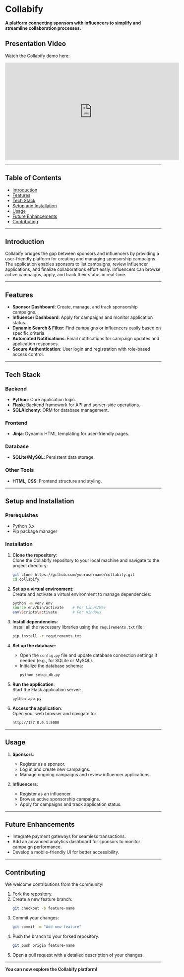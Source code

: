 # **Collabify**  
**A platform connecting sponsors with influencers to simplify and streamline collaboration processes.**  

## **Presentation Video**

Watch the Collabify demo here:

<iframe width="560" height="315" src="https://drive.google.com/file/d/1jM8fUDdjlRXNeuOwiXeNzcnbjA6_zbbC/view?usp=sharing" frameborder="0" allowfullscreen></iframe>


---

## **Table of Contents**  
- [Introduction](#introduction)  
- [Features](#features)  
- [Tech Stack](#tech-stack)  
- [Setup and Installation](#setup-and-installation)  
- [Usage](#usage)  
- [Future Enhancements](#future-enhancements)  
- [Contributing](#contributing)  

---

## **Introduction**  
Collabify bridges the gap between sponsors and influencers by providing a user-friendly platform for creating and managing sponsorship campaigns. The application enables sponsors to list campaigns, review influencer applications, and finalize collaborations effortlessly. Influencers can browse active campaigns, apply, and track their status in real-time.  

---

## **Features**  
- **Sponsor Dashboard**: Create, manage, and track sponsorship campaigns.  
- **Influencer Dashboard**: Apply for campaigns and monitor application status.  
- **Dynamic Search & Filter**: Find campaigns or influencers easily based on specific criteria.  
- **Automated Notifications**: Email notifications for campaign updates and application responses.  
- **Secure Authentication**: User login and registration with role-based access control.  

---

## **Tech Stack**  
### **Backend**  
- **Python**: Core application logic.  
- **Flask**: Backend framework for API and server-side operations.  
- **SQLAlchemy**: ORM for database management.  

### **Frontend**  
- **Jinja**: Dynamic HTML templating for user-friendly pages.  

### **Database**  
- **SQLite/MySQL**: Persistent data storage.  

### **Other Tools**  
- **HTML, CSS**: Frontend structure and styling.  

---

## **Setup and Installation**  
### **Prerequisites**  
- Python 3.x  
- Pip package manager  

### **Installation**  
1. **Clone the repository**:  
   Clone the Collabify repository to your local machine and navigate to the project directory:  
   ```bash  
   git clone https://github.com/yourusername/collabify.git  
   cd collabify  
   ```  

2. **Set up a virtual environment**:  
   Create and activate a virtual environment to manage dependencies:  
   ```bash  
   python -m venv env  
   source env/bin/activate    # For Linux/Mac  
   env\Scripts\activate       # For Windows  
   ```  

3. **Install dependencies**:  
   Install all the necessary libraries using the `requirements.txt` file:  
   ```bash  
   pip install -r requirements.txt  
   ```  

4. **Set up the database**:  
   - Open the `config.py` file and update database connection settings if needed (e.g., for SQLite or MySQL).  
   - Initialize the database schema:  
     ```bash  
     python setup_db.py  
     ```  

5. **Run the application**:  
   Start the Flask application server:  
   ```bash  
   python app.py  
   ```  

6. **Access the application**:  
   Open your web browser and navigate to:  
   ```  
   http://127.0.0.1:5000  
   ```  

  

---

## **Usage**  
1. **Sponsors**:  
   - Register as a sponsor.  
   - Log in and create new campaigns.  
   - Manage ongoing campaigns and review influencer applications.  

2. **Influencers**:  
   - Register as an influencer.  
   - Browse active sponsorship campaigns.  
   - Apply for campaigns and track application status.  

---

## **Future Enhancements**  
- Integrate payment gateways for seamless transactions.  
- Add an advanced analytics dashboard for sponsors to monitor campaign performance.  
- Develop a mobile-friendly UI for better accessibility.  

---

## **Contributing**  
We welcome contributions from the community!  
1. Fork the repository.  
2. Create a new feature branch:  
   ```bash  
   git checkout -b feature-name  
   ```  
3. Commit your changes:  
   ```bash  
   git commit -m "Add new feature"  
   ```  
4. Push the branch to your forked repository:  
   ```bash  
   git push origin feature-name  
   ```  
5. Open a pull request with a detailed description of your changes.  

---

**You can now explore the Collabify platform!**

